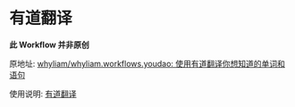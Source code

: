 # 有道翻译
**此 Workflow 并非原创**

原地址: [whyliam/whyliam.workflows.youdao: 使用有道翻译你想知道的单词和语句](https://github.com/whyliam/whyliam.workflows.youdao)

使用说明: [有道翻译](https://www.notion.so/quicy/ef302bdcdfff4f539f64630cf5b00825)